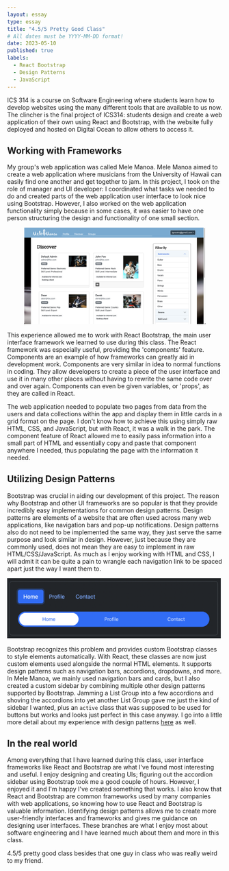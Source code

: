 ```yaml
---
layout: essay
type: essay
title: "4.5/5 Pretty Good Class"
# All dates must be YYYY-MM-DD format!
date: 2023-05-10
published: true
labels:
  - React Bootstrap
  - Design Patterns
  - JavaScript
---
```


ICS 314 is a course on Software Engineering where students learn how to develop websites using the many different tools that are available to us now. The clincher is the final project of ICS314: students design and create a web application of their own using React and Bootstrap, with the website fully deployed and hosted on Digital Ocean to allow others to access it.

## Working with Frameworks
My group's web application was called Mele Manoa. Mele Manoa aimed to create a web application where musicians from the University of Hawaii can easily find one another and get together to jam. In this project, I took on the role of manager and UI developer: I coordinated what tasks we needed to do and created parts of the web application user interface to look nice using Bootstrap. However, I also worked on the web application functionality simply because in some cases, it was easier to have one person structuring the design and functionality of one small section. 

<figure class="figure float-end ps-4">
  <img width="500px" src="../img/softwareengineering/cards.png" class="figure-img img-fluid rounded border">
</figure>


This experience allowed me to work with React Bootstrap, the main user interface framework we learned to use during this class. The React framework was especially useful, providing the 'components' feature. Components are an example of how frameworks can greatly aid in development work. Components are very similar in idea to normal functions in coding. They allow developers to create a piece of the user interface and use it in many other places without having to rewrite the same code over and over again. Components can even be given variables, or 'props', as they are called in React.


The web application needed to populate two pages from data from the users and data collections within the app and display them in little cards in a grid format on the page. I don't know how to achieve this using simply raw HTML, CSS, and JavaScript, but with React, it was a walk in the park. The component feature of React allowed me to easily pass information into a small part of HTML and essentially copy and paste that component anywhere I needed, thus populating the page with the information it needed.

## Utilizing Design Patterns
Bootstrap was crucial in aiding our development of this project. The reason why Bootstrap and other UI frameworks are so popular is that they provide incredibly easy implementations for common design patterns. Design patterns are elements of a website that are often used across many web applications, like navigation bars and pop-up notifications. Design patterns also do not need to be implemented the same way, they just serve the same purpose and look similar in design. However, just because they are commonly used, does not mean they are easy to implement in raw HTML/CSS/JavaScript. As much as I enjoy working with HTML and CSS, I will admit it can be quite a pain to wrangle each navigation link to be spaced apart just the way I want them to. 


<img width="500px" src="../img/softwareengineering/bootstrap-navbar.png" class="rounded border">


Bootstrap recognizes this problem and provides custom Bootstrap classes to style elements automatically. With React, these classes are now just custom elements used alongside the normal HTML elements. It supports design patterns such as navigation bars, accordions, dropdowns, and more. In Mele Manoa, we mainly used navigation bars and cards, but I also created a custom sidebar by combining multiple other design patterns supported by Bootstrap. Jamming a List Group into a few accordions and shoving the accordions into yet another List Group gave me just the kind of sidebar I wanted, plus an `active` class that was supposed to be used for buttons but works and looks just perfect in this case anyway. I go into a little more detail about my experience with design patterns [here](https://igraceh.github.io/essays/designpatterns.html) as well.

## In the real world
Among everything that I have learned during this class, user interface frameworks like React and Bootstrap are what I've found most interesting and useful. I enjoy designing and creating UIs; figuring out the accordion sidebar using Bootstrap took me a good couple of hours. However, I enjoyed it and I'm happy I've created something that works. I also know that React and Bootstrap are common frameworks used by many companies with web applications, so knowing how to use React and Bootstrap is valuable information. Identifying design patterns allows me to create more user-friendly interfaces and frameworks and gives me guidance on designing user interfaces. These branches are what I enjoy most about software engineering and I have learned much about them and more in this class.

4.5/5 pretty good class besides that one guy in class who was really weird to my friend.
